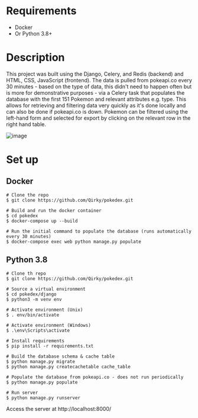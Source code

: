 # Requirements

- Docker
- Or Python 3.8+

# Description

This project was built using the Django, Celery, and Redis (backend) and HTML, CSS, JavaScript (frontend). The data is pulled from pokeapi.co every 30 minutes - based on the type of data, this didn't need to happen often but is more for demonstrative purposes - via a Celery task that populates the database with the first 151 Pokemon and relevant attributes e.g. type. This allows for retrieving and filtering data very quickly as it's done locally and can also be done if pokeapi.co is down. Pokemon can be filtered using the left-hand form and selected for export by clicking on the relevant row in the right hand table.

![image](https://user-images.githubusercontent.com/1469662/142439059-6fdf1bba-6587-4bba-bddb-1e0d1b9d4bb3.png)

# Set up

## Docker

```
# Clone the repo
$ git clone https://github.com/Qirky/pokedex.git

# Build and run the docker container
$ cd pokedex
$ docker-compose up --build

# Run the initial command to populate the database (runs automatically every 30 minutes)
$ docker-compose exec web python manage.py populate
```

## Python 3.8

```
# Clone th repo
$ git clone https://github.com/Qirky/pokedex.git

# Source a virtual environment
$ cd pokedex/django
$ python3 -m venv env

# Activate environment (Unix)
$ . env/bin/activate

# Activate environment (Windows)
$ .\env\Scripts\activate

# Install requirements
$ pip install -r requirements.txt

# Build the database schema & cache table
$ python manage.py migrate
$ python manage.py createcachetable cache_table

# Populate the database from pokeapi.co - does not run periodically
$ python manage.py populate

# Run server
$ python manage.py runserver
```

Access the server at http://localhost:8000/
